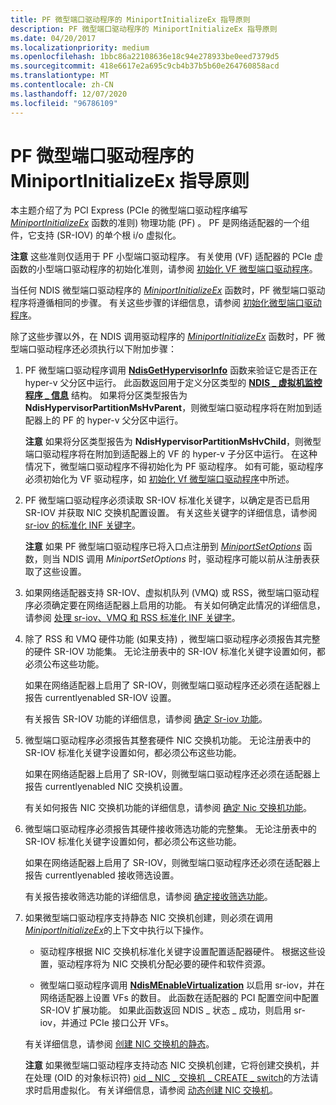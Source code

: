 ```yaml
---
title: PF 微型端口驱动程序的 MiniportInitializeEx 指导原则
description: PF 微型端口驱动程序的 MiniportInitializeEx 指导原则
ms.date: 04/20/2017
ms.localizationpriority: medium
ms.openlocfilehash: 1bbc86a22108636e18c94e278933be0eed7379d5
ms.sourcegitcommit: 418e6617e2a695c9cb4b37b5b60e264760858acd
ms.translationtype: MT
ms.contentlocale: zh-CN
ms.lasthandoff: 12/07/2020
ms.locfileid: "96786109"
---
```

# <a name="miniportinitializeex-guidelines-for-pf-miniport-drivers"></a>PF 微型端口驱动程序的 MiniportInitializeEx 指导原则


本主题介绍了为 PCI Express (PCIe 的微型端口驱动程序编写 [*MiniportInitializeEx*](/windows-hardware/drivers/ddi/ndis/nc-ndis-miniport_initialize) 函数的准则) 物理功能 (PF) 。 PF 是网络适配器的一个组件，它支持 (SR-IOV) 的单个根 i/o 虚拟化。

**注意**  这些准则仅适用于 PF 小型端口驱动程序。 有关使用 (VF) 适配器的 PCIe 虚函数的小型端口驱动程序的初始化准则，请参阅 [初始化 VF 微型端口驱动程序](initializing-a-vf-miniport-driver.md)。

 

当任何 NDIS 微型端口驱动程序的 [*MiniportInitializeEx*](/windows-hardware/drivers/ddi/ndis/nc-ndis-miniport_initialize) 函数时，PF 微型端口驱动程序将遵循相同的步骤。 有关这些步骤的详细信息，请参阅 [初始化微型端口驱动程序](initializing-a-miniport-driver.md)。

除了这些步骤以外，在 NDIS 调用驱动程序的 [*MiniportInitializeEx*](/windows-hardware/drivers/ddi/ndis/nc-ndis-miniport_initialize) 函数时，PF 微型端口驱动程序还必须执行以下附加步骤：

1.  PF 微型端口驱动程序调用 [**NdisGetHypervisorInfo**](/windows-hardware/drivers/ddi/ndis/nf-ndis-ndisgethypervisorinfo) 函数来验证它是否正在 hyper-v 父分区中运行。 此函数返回用于定义分区类型的 [**NDIS \_ 虚拟机监控程序 \_ 信息**](/windows-hardware/drivers/ddi/ntddndis/ns-ntddndis-_ndis_hypervisor_info) 结构。 如果将分区类型报告为 **NdisHypervisorPartitionMsHvParent**，则微型端口驱动程序将在附加到适配器上的 PF 的 hyper-v 父分区中运行。

    **注意**  如果将分区类型报告为 **NdisHypervisorPartitionMsHvChild**，则微型端口驱动程序将在附加到适配器上的 VF 的 hyper-v 子分区中运行。 在这种情况下，微型端口驱动程序不得初始化为 PF 驱动程序。 如有可能，驱动程序必须初始化为 VF 驱动程序，如 [初始化 Vf 微型端口驱动程序](initializing-a-vf-miniport-driver.md)中所述。

     

2.  PF 微型端口驱动程序必须读取 SR-IOV 标准化关键字，以确定是否已启用 SR-IOV 并获取 NIC 交换机配置设置。 有关这些关键字的详细信息，请参阅 [sr-iov 的标准化 INF 关键字](standardized-inf-keywords-for-sr-iov.md)。

    **注意**  如果 PF 微型端口驱动程序已将入口点注册到 [*MiniportSetOptions*](/windows-hardware/drivers/ddi/ndis/nc-ndis-set_options) 函数，则当 NDIS 调用 *MiniportSetOptions* 时，驱动程序可能以前从注册表获取了这些设置。

     

3.  如果网络适配器支持 SR-IOV、虚拟机队列 (VMQ) 或 RSS，微型端口驱动程序必须确定要在网络适配器上启用的功能。 有关如何确定此情况的详细信息，请参阅 [处理 sr-iov、VMQ 和 RSS 标准化 INF 关键字](handling-sr-iov--vmq--and-rss-standardized-inf-keywords.md)。

4.  除了 RSS 和 VMQ 硬件功能 (如果支持) ，微型端口驱动程序必须报告其完整的硬件 SR-IOV 功能集。 无论注册表中的 SR-IOV 标准化关键字设置如何，都必须公布这些功能。

    如果在网络适配器上启用了 SR-IOV，则微型端口驱动程序还必须在适配器上报告 currentlyenabled SR-IOV 设置。

    有关报告 SR-IOV 功能的详细信息，请参阅 [确定 Sr-iov 功能](determining-sr-iov-capabilities.md)。

5.  微型端口驱动程序必须报告其整套硬件 NIC 交换机功能。 无论注册表中的 SR-IOV 标准化关键字设置如何，都必须公布这些功能。

    如果在网络适配器上启用了 SR-IOV，则微型端口驱动程序还必须在适配器上报告 currentlyenabled NIC 交换机设置。

    有关如何报告 NIC 交换机功能的详细信息，请参阅 [确定 Nic 交换机功能](determining-nic-switch-capabilities.md)。

6.  微型端口驱动程序必须报告其硬件接收筛选功能的完整集。 无论注册表中的 SR-IOV 标准化关键字设置如何，都必须公布这些功能。

    如果在网络适配器上启用了 SR-IOV，则微型端口驱动程序还必须在适配器上报告 currentlyenabled 接收筛选设置。

    有关报告接收筛选功能的详细信息，请参阅 [确定接收筛选功能](determining-receive-filtering-capabilities.md)。

7.  如果微型端口驱动程序支持静态 NIC 交换机创建，则必须在调用 [*MiniportInitializeEx*](/windows-hardware/drivers/ddi/ndis/nc-ndis-miniport_initialize)的上下文中执行以下操作。

    -   驱动程序根据 NIC 交换机标准化关键字设置配置适配器硬件。 根据这些设置，驱动程序将为 NIC 交换机分配必要的硬件和软件资源。

    -   微型端口驱动程序调用 [**NdisMEnableVirtualization**](/windows-hardware/drivers/ddi/ndis/nf-ndis-ndismenablevirtualization) 以启用 sr-iov，并在网络适配器上设置 VFs 的数目。 此函数在适配器的 PCI 配置空间中配置 SR-IOV 扩展功能。 如果此函数返回 NDIS \_ 状态 \_ 成功，则启用 sr-iov，并通过 PCIe 接口公开 VFs。

    有关详细信息，请参阅 [创建 NIC 交换机的静态](static-creation-of-a-nic-switch.md)。

    **注意**  如果微型端口驱动程序支持动态 NIC 交换机创建，它将创建交换机，并在处理 (OID 的对象标识符) [oid \_ NIC \_ 交换机 \_ CREATE \_ switch](./oid-nic-switch-create-switch.md)的方法请求时启用虚拟化。 有关详细信息，请参阅 [动态创建 NIC 交换机](dynamic-creation-of-a-nic-switch.md)。

     

 

